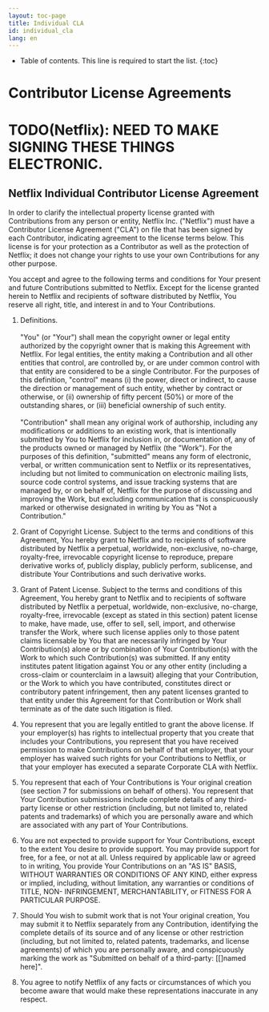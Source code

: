 ```yaml
---
layout: toc-page
title: Individual CLA
id: individual_cla
lang: en
---
```


* Table of contents. This line is required to start the list.
{:toc}

# Contributor License Agreements

# **TODO(Netflix): NEED TO MAKE SIGNING THESE THINGS ELECTRONIC.**

## Netflix Individual Contributor License Agreement

In order to clarify the intellectual property license granted with
Contributions from any person or entity, Netflix Inc. ("Netflix") must
have a Contributor License Agreement ("CLA") on file that has been
signed by each Contributor, indicating agreement to the license terms
below. This license is for your protection as a Contributor as well as
the protection of Netflix; it does not change your rights to use your
own Contributions for any other purpose.

You accept and agree to the following terms and conditions for Your
present and future Contributions submitted to Netflix. Except for the
license granted herein to Netflix and recipients of software
distributed by Netflix, You reserve all right, title, and interest in
and to Your Contributions.

1. Definitions.<br><br>
"You" (or "Your") shall mean the copyright owner or legal entity
authorized by the copyright owner that is making this Agreement with
Netflix. For legal entities, the entity making a Contribution and all
other entities that control, are controlled by, or are under common
control with that entity are considered to be a single
Contributor. For the purposes of this definition, "control" means (i)
the power, direct or indirect, to cause the direction or management of
such entity, whether by contract or otherwise, or (ii) ownership of
fifty percent (50%) or more of the outstanding shares, or (iii)
beneficial ownership of such entity.
<br><br>
"Contribution" shall mean any original work of authorship, including
any modifications or additions to an existing work, that is
intentionally submitted by You to Netflix for inclusion in, or
documentation of, any of the products owned or managed by Netflix (the
"Work"). For the purposes of this definition, "submitted" means any
form of electronic, verbal, or written communication sent to Netflix
or its representatives, including but not limited to communication on
electronic mailing lists, source code control systems, and issue
tracking systems that are managed by, or on behalf of, Netflix for the
purpose of discussing and improving the Work, but excluding
communication that is conspicuously marked or otherwise designated in
writing by You as "Not a Contribution."

1. Grant of Copyright License. Subject to the terms and conditions of
this Agreement, You hereby grant to Netflix and to recipients of
software distributed by Netflix a perpetual, worldwide, non-exclusive,
no-charge, royalty-free, irrevocable copyright license to reproduce,
prepare derivative works of, publicly display, publicly perform,
sublicense, and distribute Your Contributions and such derivative
works.

1. Grant of Patent License. Subject to the terms and conditions of
this Agreement, You hereby grant to Netflix and to recipients of
software distributed by Netflix a perpetual, worldwide, non-exclusive,
no-charge, royalty-free, irrevocable (except as stated in this
section) patent license to make, have made, use, offer to sell, sell,
import, and otherwise transfer the Work, where such license applies
only to those patent claims licensable by You that are necessarily
infringed by Your Contribution(s) alone or by combination of Your
Contribution(s) with the Work to which such Contribution(s) was
submitted. If any entity institutes patent litigation against You or
any other entity (including a cross-claim or counterclaim in a
lawsuit) alleging that your Contribution, or the Work to which you
have contributed, constitutes direct or contributory patent
infringement, then any patent licenses granted to that entity under
this Agreement for that Contribution or Work shall terminate as of the
date such litigation is filed.

1. You represent that you are legally entitled to grant the above
license. If your employer(s) has rights to intellectual property that
you create that includes your Contributions, you represent that you
have received permission to make Contributions on behalf of that
employer, that your employer has waived such rights for your
Contributions to Netflix, or that your employer has executed a
separate Corporate CLA with Netflix.

1. You represent that each of Your Contributions is Your original
creation (see section 7 for submissions on behalf of others). You
represent that Your Contribution submissions include complete details
of any third-party license or other restriction (including, but not
limited to, related patents and trademarks) of which you are
personally aware and which are associated with any part of Your
Contributions.

1. You are not expected to provide support for Your Contributions,
except to the extent You desire to provide support. You may provide
support for free, for a fee, or not at all. Unless required by
applicable law or agreed to in writing, You provide Your Contributions
on an "AS IS" BASIS, WITHOUT WARRANTIES OR CONDITIONS OF ANY KIND,
either express or implied, including, without limitation, any
warranties or conditions of TITLE, NON- INFRINGEMENT, MERCHANTABILITY,
or FITNESS FOR A PARTICULAR PURPOSE.

1. Should You wish to submit work that is not Your original creation,
You may submit it to Netflix separately from any Contribution,
identifying the complete details of its source and of any license or
other restriction (including, but not limited to, related patents,
trademarks, and license agreements) of which you are personally aware,
and conspicuously marking the work as "Submitted on behalf of a
third-party: [[]named here]".

1. You agree to notify Netflix of any facts or circumstances of which
you become aware that would make these representations inaccurate in
any respect.

